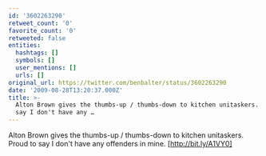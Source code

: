 ```yaml
---
id: '3602263290'
retweet_count: '0'
favorite_count: '0'
retweeted: false
entities:
  hashtags: []
  symbols: []
  user_mentions: []
  urls: []
original_url: https://twitter.com/benbalter/status/3602263290
date: '2009-08-28T13:20:37.000Z'
title: >-
  Alton Brown gives the thumbs-up / thumbs-down to kitchen unitaskers.  Proud to
  say I don't have any …
---
```


Alton Brown gives the thumbs-up / thumbs-down to kitchen unitaskers.  Proud to say I don't have any offenders in mine. [http://bit.ly/A1VY0]